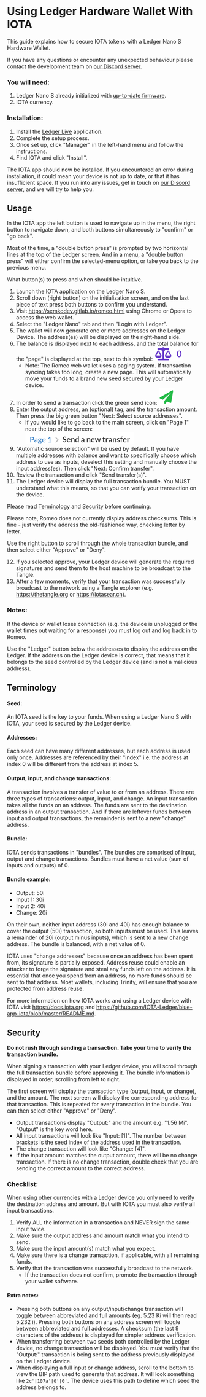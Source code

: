 # Using Ledger Hardware Wallet With IOTA

This guide explains how to secure IOTA tokens with a Ledger Nano S Hardware Wallet.

If you have any questions or encounter any unexpected behaviour please contact the development team on
 [our Discord server](https://discordapp.com/invite/SEdaqG9).

### You will need:
1. Ledger Nano S already initialized with [up-to-date firmware](https://support.ledgerwallet.com/hc/en-us/articles/360002731113).
2. IOTA currency.

### Installation:
1. Install the [Ledger Live](https://www.ledger.com/pages/ledger-live) application.
2. Complete the setup process.
3. Once set up, click "Manager" in the left-hand menu and follow the instructions.
4. Find IOTA and click "Install".

The IOTA app should now be installed. If you encountered an error during installation, it could mean your device is not up to date, or that it has insufficient space. If you run into any issues, get in touch on [our Discord server](https://discordapp.com/invite/SEdaqG9), and we will try to help you.

## Usage
In the IOTA app the left button is used to navigate up in the menu, the right button to navigate down, and both buttons simultaneously to "confirm" or "go back".

Most of the time, a "double button press" is prompted by two horizontal lines at the top of the Ledger screen. And in a menu, a "double button press" will either confirm the selected-menu option, or take you back to the previous menu. 

What button(s) to press and when should be intuitive.

1. Launch the IOTA application on the Ledger Nano S.
2. Scroll down (right button) on the initialization screen, and on the last piece of text press both buttons to confirm you understand.
3. Visit https://semkodev.gitlab.io/romeo.html using Chrome or Opera to access the web wallet.
4. Select the "Ledger Nano" tab and then "Login with Ledger".
5. The wallet will now generate one or more addresses on the Ledger Device. The address(es) will be displayed on the right-hand side.
6. The balance is displayed next to each address, and the total balance for the "page" is displayed at the top, next to this symbol: ![balance](/media/balance.png)
    - Note: The Romeo web wallet uses a paging system. If transaction syncing takes too long, create a new page. This will automatically move your funds to a brand new seed secured by your Ledger device.
7. In order to send a transaction click the green send icon: ![send](/media/send.png)
8. Enter the output address, an (optional) tag, and the transaction amount. Then press the big green button "Next: Select source addresses".
    - If you would like to go back to the main screen, click on "Page 1" near the top of the screen: ![page1](/media/page1.png)
9. "Automatic source selection" will be used by default. If you have multiple addresses with balance and want to specifically choose which address to use as inputs, deselect this setting and manually choose the input address(es). Then click "Next: Confirm transfer".
10. Review the transaction and click "Send transfer(s)".
11. The Ledger device will display the full transaction bundle. You MUST understand what this means, so that you can verify your transaction on the device. 

Please read [Terminology](#terminology) and [Security](#security) before continuing.

Please note, Romeo does not currently display address checksums. This is fine - just verify the address the old-fashioned way, checking letter by letter.

Use the right button to scroll through the whole transaction bundle, and then select either "Approve" or "Deny".

12. If you selected approve, your Ledger device will generate the required signatures and send them to the host machine to be broadcast to the Tangle.
13. After a few moments, verify that your transaction was successfully broadcast to the network using a Tangle explorer (e.g. https://thetangle.org or https://iotasear.ch).

### Notes:
If the device or wallet loses connection (e.g. the device is unplugged or the wallet times out waiting for a response) you must log out and log back in to Romeo.

Use the "Ledger" button below the addresses to display the address on the Ledger. If the address on the Ledger device is correct, that means that it belongs to the seed controlled by the Ledger device (and is not a malicious address).

## Terminology

#### Seed:
An IOTA seed is the key to your funds. When using a Ledger Nano S with IOTA, your seed is secured by the Ledger device.

#### Addresses:
Each seed can have many different addresses, but each address is used only once. Addresses are referenced by their "index" i.e. the address at index 0 will be different from the address at index 5.

#### Output, input, and change transactions:
A transaction involves a transfer of value to or from an address. There are three types of transactions: output, input, and change. An input transaction takes all the funds on an address. The funds are sent to the destination address in an output transaction. And if there are leftover funds between input and output transactions, the remainder is sent to a new "change" address.

#### Bundle:
IOTA sends transactions in "bundles". The bundles are comprised of input, output and change transactions. Bundles must have a net value (sum of inputs and outputs) of 0. 

#### Bundle example:
- Output: 50i
- Input 1: 30i
- Input 2: 40i
- Change: 20i

On their own, neither input address (30i and 40i) has enough balance to cover the output (50i) transaction, so both inputs must be used. This leaves a remainder of 20i (output minus inputs), which is sent to a new change address. The bundle is balanced, with a net value of 0.

IOTA uses "change addresses" because once an address has been spent from, its signature is partially exposed. Address reuse could enable an attacker to forge the signature and steal any funds left on the address. It is essential that once you spend from an address, no more funds should be sent to that address. Most wallets, including Trinity, will ensure that you are protected from address reuse.

For more information on how IOTA works and using a Ledger device with IOTA visit https://docs.iota.org and https://github.com/IOTA-Ledger/blue-app-iota/blob/master/README.md.

## Security
**Do not rush through sending a transaction. Take your time to verify the transaction bundle.**

When signing a transaction with your Ledger device, you will scroll through the full transaction bundle before approving it. The bundle information is displayed in order, scrolling from left to right.

The first screen will display the transaction type (output, input, or change), and the amount. The next screen will display the corresponding address for that transaction. This is repeated for every transaction in the bundle. You can then select either "Approve" or "Deny".

- Output transactions display "Output:" and the amount e.g. "1.56 Mi". "Output" is the key word here.
- All input transactions will look like "Input: [1]". The number between brackets is the seed index of the address used in the transaction.
- The change transaction will look like "Change: [4]".
- If the input amount matches the output amount, there will be no change transaction. If there is no change transaction, double check that you are sending the correct amount to the correct address.

### Checklist:
When using other currencies with a Ledger device you only need to verify the destination address and amount. But with IOTA you must also verify all input transactions. 
1. Verify ALL the information in a transaction and NEVER sign the same input twice.
2. Make sure the output address and amount match what you intend to send.
3. Make sure the input amount(s) match what you expect.
4. Make sure there is a change transaction, if applicable, with all remaining funds.
5. Verify that the transaction was successfully broadcast to the network.
    - If the transaction does not confirm, promote the transaction through your wallet software. 

#### Extra notes:
- Pressing both buttons on any output/input/change transaction will toggle between abbreviated and full amounts (eg. 5.23 Ki will then read 5,232 i). Pressing both buttons on any address screen will toggle between abbreviated and full addresses. A checksum (the last 9 characters of the address) is displayed for simpler address verification.
- When transferring between two seeds both controlled by the Ledger device, no change transaction will be displayed. You must verify that the "Output:" transaction is being sent to the address previously displayed on the Ledger device.
- When displaying a full input or change address, scroll to the bottom to view the BIP path used to generate that address. It will look something like `2c'|107a'|0'|0'`. The device uses this path to define which seed the address belongs to.
